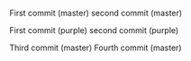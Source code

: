 First commit (master)
second commit (master)

First commit (purple)
second commit (purple)

Third commit (master)
Fourth commit (master)